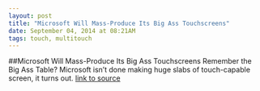 ```yaml
---
layout: post
title: "Microsoft Will Mass-Produce Its Big Ass Touchscreens"
date: September 04, 2014 at 08:21AM
tags: touch, multitouch
---
```

##Microsoft Will Mass-Produce Its Big Ass Touchscreens
Remember the Big Ass Table? Microsoft isn’t done making huge slabs of touch-capable screen, it turns out.
[link to source](http://ift.tt/1pqCx43) 
